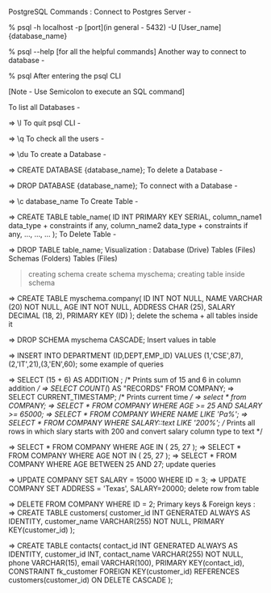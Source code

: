 PostgreSQL Commands :
Connect to Postgres Server -

% psql -h localhost -p [port](in general - 5432) -U [User_name] {database_name}

% psql --help [for all the helpful commands]
Another way to connect to database -

% psql
After entering the psql CLI

[Note - Use Semicolon to execute an SQL command]

To list all Databases -

=> \l
To quit psql CLI -

=> \q
To check all the users -

=> \du
To create a Database -

=> CREATE DATABASE {database_name};
To delete a Database -

=> DROP DATABASE {database_name};
To connect with a Database -

=> \c database_name
To Create Table -

=> CREATE TABLE table_name(
	ID INT PRIMARY KEY SERIAL,
	column_name1 data_type + constraints if any,
	column_name2 data_type + constraints if any,
	…,
	…,
	…
	);
To Delete Table -

=> DROP TABLE table_name;
Visualization :
Database (Drive)
Tables (Files)
Schemas (Folders)
Tables (Files)

> creating schema
create schema myschema;
creating table inside schema

=> CREATE TABLE myschema.company(
   	ID   INT              NOT NULL,
   	NAME VARCHAR (20)     NOT NULL,
   	AGE  INT              NOT NULL,
   	ADDRESS  CHAR (25),
   	SALARY   DECIMAL (18, 2),
   	PRIMARY KEY (ID)
	);
delete the schema + all tables inside it

=> DROP SCHEMA myschema CASCADE;
Insert values in table

=> INSERT INTO DEPARTMENT (ID,DEPT,EMP_ID)
   VALUES (1,'CSE',87),(2,'IT',21),(3,'EN',60);
some example of queries

=> SELECT (15 + 6) AS ADDITION ;                         /* Prints sum of 15 and 6 in column addition */
=> SELECT COUNT(*) AS "RECORDS" FROM COMPANY;
=> SELECT CURRENT_TIMESTAMP;                             /* Prints current time */
=> select * from COMPANY;
=> SELECT * FROM COMPANY WHERE AGE >= 25 AND SALARY >= 65000;
=> SELECT * FROM COMPANY WHERE NAME LIKE 'Pa%';
=> SELECT * FROM COMPANY WHERE SALARY::text LIKE '200%';         /* Prints all rows in which slary starts with
                                                                 200 and convert salary column type to text */

=> SELECT * FROM COMPANY WHERE AGE IN ( 25, 27 );
=> SELECT * FROM COMPANY WHERE AGE NOT IN ( 25, 27 );
=> SELECT * FROM COMPANY WHERE AGE BETWEEN 25 AND 27;
update queries

=> UPDATE COMPANY SET SALARY = 15000 WHERE ID = 3;
=> UPDATE COMPANY SET ADDRESS = 'Texas', SALARY=20000;
delete row from table

=> DELETE FROM COMPANY WHERE ID = 2;
Primary keys & Foreign keys :
=> CREATE TABLE customers(
   	customer_id INT GENERATED ALWAYS AS IDENTITY,
   	customer_name VARCHAR(255) NOT NULL,
   	PRIMARY KEY(customer_id)
	);

=> CREATE TABLE contacts(
   	contact_id INT GENERATED ALWAYS AS IDENTITY,
   	customer_id INT,
   	contact_name VARCHAR(255) NOT NULL,
   	phone VARCHAR(15),
   	email VARCHAR(100),
   	PRIMARY KEY(contact_id),
   	CONSTRAINT fk_customer
      FOREIGN KEY(customer_id)
	  REFERENCES customers(customer_id)
	  ON DELETE CASCADE
	);